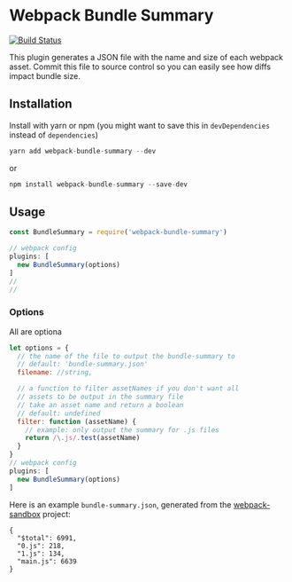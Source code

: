 # Webpack Bundle Summary

[![Build Status](https://travis-ci.org/crowdcst/webpack-bundle-summary.svg?branch=master)](https://travis-ci.org/crowdcst/webpack-bundle-summary)

This plugin generates a JSON file with the name and size of each webpack asset.
Commit this file to source control so you can easily see how diffs impact
bundle size.

## Installation

Install with yarn or npm (you might want to save this in `devDependencies` instead of `dependencies`)

```javascript
yarn add webpack-bundle-summary --dev
```

or

```javascript
npm install webpack-bundle-summary --save-dev
```

## Usage

```javascript
const BundleSummary = require('webpack-bundle-summary')

// webpack config
plugins: [
  new BundleSummary(options)
]
//
//
```

### Options

All are optiona

```javascript
let options = {
  // the name of the file to output the bundle-summary to
  // default: 'bundle-summary.json'
  filename: //string,

  // a function to filter assetNames if you don't want all
  // assets to be output in the summary file
  // take an asset name and return a boolean
  // default: undefined
  filter: function (assetName) {
    // example: only output the summary for .js files
    return /\.js/.test(assetName)
  }
}
// webpack config
plugins: [
  new BundleSummary(options)
]
```

Here is an example `bundle-summary.json`, generated from the [webpack-sandbox](github.com/crowdcst/webpack-sandbox) project:

```
{
  "$total": 6991,
  "0.js": 218,
  "1.js": 134,
  "main.js": 6639
}
```

